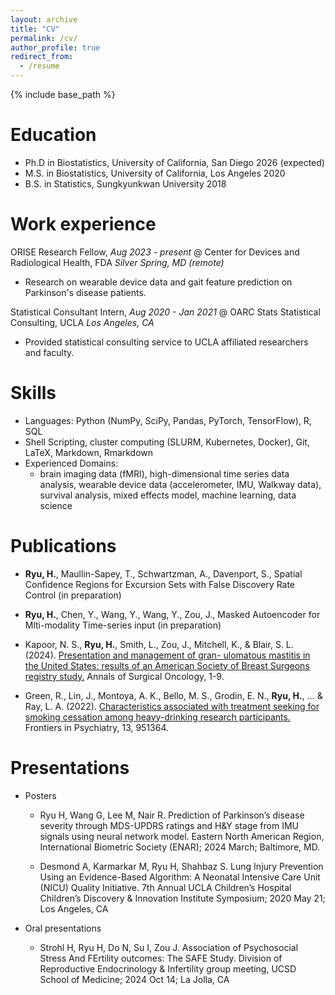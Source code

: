 ```yaml
---
layout: archive
title: "CV"
permalink: /cv/
author_profile: true
redirect_from:
  - /resume
---
```


{% include base_path %}

Education
======
* Ph.D in Biostatistics, University of California, San Diego 2026 (expected)
* M.S. in Biostatistics, University of California, Los Angeles 2020
* B.S. in Statistics, Sungkyunkwan University 2018



Work experience
======
ORISE Research Fellow, *Aug 2023 - present*
@ Center for Devices and Radiological Health, FDA    *Silver Spring, MD (remote)*
* Research on wearable device data and gait feature prediction on Parkinson's disease patients.

Statistical Consultant Intern, *Aug 2020 - Jan 2021*
@ OARC Stats Statistical Consulting, UCLA      *Los Angeles, CA*
* Provided statistical consulting service to UCLA affiliated researchers and faculty.

Skills
======
* Languages: Python (NumPy, SciPy, Pandas, PyTorch, TensorFlow), R, SQL
* Shell Scripting, cluster computing (SLURM, Kubernetes, Docker), Git, LaTeX, Markdown, Rmarkdown
* Experienced Domains:
  * brain imaging data (fMRI), high-dimensional time series data analysis, wearable device data (accelerometer, IMU, Walkway data), survival analysis, mixed effects model, machine learning, data science


Publications
======
* **Ryu, H.**, Maullin-Sapey, T., Schwartzman, A., Davenport, S., Spatial Confidence Regions for Excursion Sets with False Discovery Rate Control (in preparation)

* **Ryu, H.**, Chen, Y., Wang, Y., Wang, Y.,  Zou, J., Masked Autoencoder for Mlti-modality Time-series input (in preparation)

* Kapoor, N. S., **Ryu, H.**, Smith, L., Zou, J., Mitchell, K., & Blair, S. L. (2024). [Presentation and management of gran-
ulomatous mastitis in the United States: results of an American Society of Breast Surgeons registry study.](https://pubmed.ncbi.nlm.nih.gov/38969857/) Annals
of Surgical Oncology, 1-9.


* Green, R., Lin, J., Montoya, A. K., Bello, M. S., Grodin, E. N., **Ryu, H.**, ... & Ray, L. A. (2022). [Characteristics associated
with treatment seeking for smoking cessation among heavy-drinking research participants.](https://pubmed.ncbi.nlm.nih.gov/36245856/) Frontiers in Psychiatry,
13, 951364.
  
Presentations
======
* Posters
  * Ryu H, Wang G, Lee M, Nair R. Prediction of Parkinson’s disease severity through MDS-UPDRS ratings and H&Y stage from IMU signals using neural network model. Eastern North American Region, International Biometric Society (ENAR); 2024 March; Baltimore, MD.

  * Desmond A, Karmarkar M, Ryu H, Shahbaz S. Lung Injury Prevention Using an Evidence-Based Algorithm: A Neonatal Intensive Care Unit (NICU) Quality Initiative. 7th Annual UCLA Children’s Hospital Children’s Discovery & Innovation Institute Symposium; 2020 May 21; Los Angeles, CA

* Oral presentations
  * Strohl H, Ryu H, Do N, Su I, Zou J. Association of Psychosocial Stress And FErtility outcomes: The SAFE Study. Division of Reproductive Endocrinology & Infertility group meeting, UCSD School of Medicine; 2024 Oct 14; La Jolla, CA

